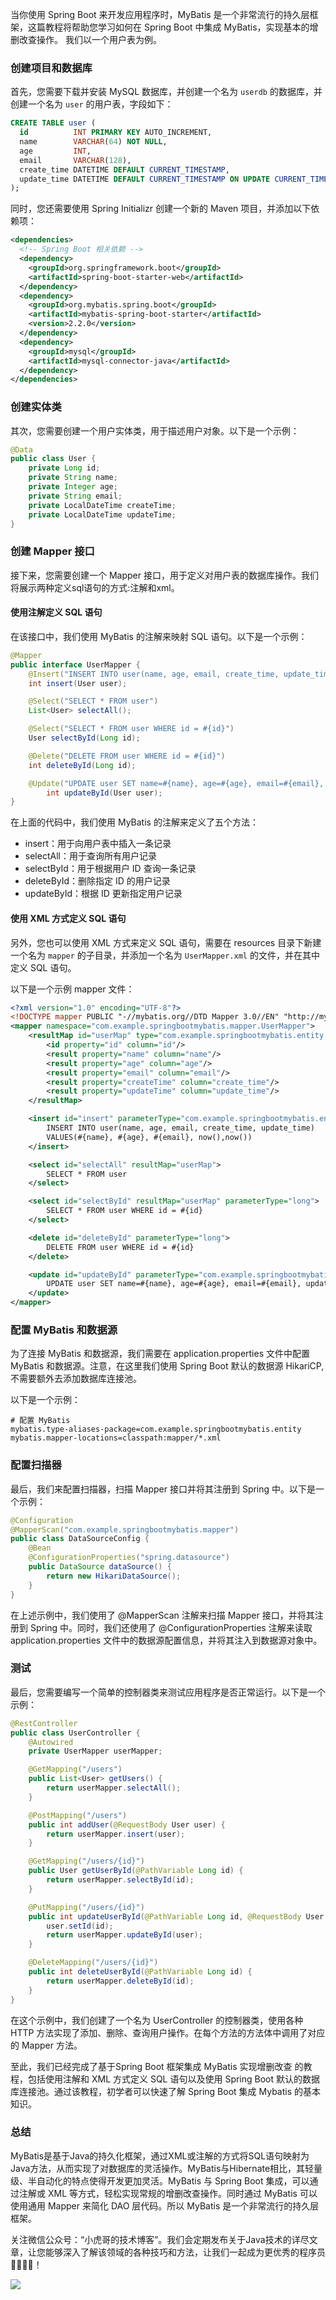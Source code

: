 当你使用 Spring Boot 来开发应用程序时，MyBatis 是一个非常流行的持久层框架，这篇教程将帮助您学习如何在 Spring Boot 中集成 MyBatis，实现基本的增删改查操作。 我们以一个用户表为例。

### 创建项目和数据库

首先，您需要下载并安装 MySQL 数据库，并创建一个名为 `userdb` 的数据库，并创建一个名为 `user` 的用户表，字段如下：

```sql
CREATE TABLE user (
  id          INT PRIMARY KEY AUTO_INCREMENT,
  name        VARCHAR(64) NOT NULL,
  age         INT,
  email       VARCHAR(128),
  create_time DATETIME DEFAULT CURRENT_TIMESTAMP,
  update_time DATETIME DEFAULT CURRENT_TIMESTAMP ON UPDATE CURRENT_TIMESTAMP
);
```

同时，您还需要使用 Spring Initializr 创建一个新的 Maven 项目，并添加以下依赖项：

```xml
<dependencies>
  <!-- Spring Boot 相关依赖 -->
  <dependency>
    <groupId>org.springframework.boot</groupId>
    <artifactId>spring-boot-starter-web</artifactId>
  </dependency>
  <dependency>
    <groupId>org.mybatis.spring.boot</groupId>
    <artifactId>mybatis-spring-boot-starter</artifactId>
    <version>2.2.0</version>
  </dependency>
  <dependency>
    <groupId>mysql</groupId>
    <artifactId>mysql-connector-java</artifactId>
  </dependency>
</dependencies>
```

### 创建实体类

其次，您需要创建一个用户实体类，用于描述用户对象。以下是一个示例：

```java
@Data
public class User {
    private Long id;
    private String name;
    private Integer age;
    private String email;
    private LocalDateTime createTime;
    private LocalDateTime updateTime;
}
```

### 创建 Mapper 接口

接下来，您需要创建一个 Mapper 接口，用于定义对用户表的数据库操作。我们将展示两种定义sql语句的方式:注解和xml。

#### 使用注解定义 SQL 语句

在该接口中，我们使用 MyBatis 的注解来映射 SQL 语句。以下是一个示例：

```java
@Mapper
public interface UserMapper {
    @Insert("INSERT INTO user(name, age, email, create_time, update_time) VALUES(#{name}, #{age}, #{email}, now(),now())")
    int insert(User user);

    @Select("SELECT * FROM user")
    List<User> selectAll();

    @Select("SELECT * FROM user WHERE id = #{id}")
    User selectById(Long id);

    @Delete("DELETE FROM user WHERE id = #{id}")
    int deleteById(Long id);

    @Update("UPDATE user SET name=#{name}, age=#{age}, email=#{email}, update_time=now() WHERE id = #{id}")
        int updateById(User user);
}
```

在上面的代码中，我们使用 MyBatis 的注解来定义了五个方法：

- insert：用于向用户表中插入一条记录
- selectAll：用于查询所有用户记录
- selectById：用于根据用户 ID 查询一条记录
- deleteById：删除指定 ID 的用户记录
- updateById：根据 ID 更新指定用户记录

#### 使用 XML 方式定义 SQL 语句

另外，您也可以使用 XML 方式来定义 SQL 语句，需要在 resources 目录下新建一个名为 `mapper` 的子目录，并添加一个名为 `UserMapper.xml` 的文件，并在其中定义 SQL 语句。

以下是一个示例 mapper 文件：

```xml
<?xml version="1.0" encoding="UTF-8"?>
<!DOCTYPE mapper PUBLIC "-//mybatis.org//DTD Mapper 3.0//EN" "http://mybatis.org/dtd/mybatis-3-mapper.dtd">
<mapper namespace="com.example.springbootmybatis.mapper.UserMapper">
    <resultMap id="userMap" type="com.example.springbootmybatis.entity.User">
        <id property="id" column="id"/>
        <result property="name" column="name"/>
        <result property="age" column="age"/>
        <result property="email" column="email"/>
        <result property="createTime" column="create_time"/>
        <result property="updateTime" column="update_time"/>
    </resultMap>

    <insert id="insert" parameterType="com.example.springbootmybatis.entity.User">
        INSERT INTO user(name, age, email, create_time, update_time)
        VALUES(#{name}, #{age}, #{email}, now(),now())
    </insert>

    <select id="selectAll" resultMap="userMap">
        SELECT * FROM user
    </select>

    <select id="selectById" resultMap="userMap" parameterType="long">
        SELECT * FROM user WHERE id = #{id}
    </select>

    <delete id="deleteById" parameterType="long">
        DELETE FROM user WHERE id = #{id}
    </delete>

    <update id="updateById" parameterType="com.example.springbootmybatis.entity.User">
        UPDATE user SET name=#{name}, age=#{age}, email=#{email}, update_time=now() WHERE id = #{id}
    </update>
</mapper>
```

### 配置 MyBatis 和数据源

为了连接 MyBatis 和数据源，我们需要在 application.properties 文件中配置 MyBatis 和数据源。注意，在这里我们使用 Spring Boot 默认的数据源 HikariCP, 不需要额外去添加数据库连接池。

以下是一个示例：

```properties
# 配置 MyBatis
mybatis.type-aliases-package=com.example.springbootmybatis.entity
mybatis.mapper-locations=classpath:mapper/*.xml
```

### 配置扫描器

最后，我们来配置扫描器，扫描 Mapper 接口并将其注册到 Spring 中。以下是一个示例：

```java
@Configuration
@MapperScan("com.example.springbootmybatis.mapper")
public class DataSourceConfig {
    @Bean
    @ConfigurationProperties("spring.datasource")
    public DataSource dataSource() {
        return new HikariDataSource();
    }
}
```

在上述示例中，我们使用了 @MapperScan 注解来扫描 Mapper 接口，并将其注册到 Spring 中。同时，我们还使用了 @ConfigurationProperties 注解来读取 application.properties 文件中的数据源配置信息，并将其注入到数据源对象中。

### 测试

最后，您需要编写一个简单的控制器类来测试应用程序是否正常运行。以下是一个示例：

```java
@RestController
public class UserController {
    @Autowired
    private UserMapper userMapper;

    @GetMapping("/users")
    public List<User> getUsers() {
        return userMapper.selectAll();
    }

    @PostMapping("/users")
    public int addUser(@RequestBody User user) {
        return userMapper.insert(user);
    }

    @GetMapping("/users/{id}")
    public User getUserById(@PathVariable Long id) {
        return userMapper.selectById(id);
    }

    @PutMapping("/users/{id}")
    public int updateUserById(@PathVariable Long id, @RequestBody User user) {
        user.setId(id);
        return userMapper.updateById(user);
    }

    @DeleteMapping("/users/{id}")
    public int deleteUserById(@PathVariable Long id) {
        return userMapper.deleteById(id);
    }
}
```

在这个示例中，我们创建了一个名为 UserController 的控制器类，使用各种 HTTP 方法实现了添加、删除、查询用户操作。在每个方法的方法体中调用了对应的 Mapper 方法。

至此，我们已经完成了基于Spring Boot 框架集成 MyBatis 实现增删改查 的教程，包括使用注解和 XML 方式定义 SQL 语句以及使用 Spring Boot 默认的数据库连接池。通过该教程，初学者可以快速了解 Spring Boot 集成 Mybatis 的基本知识。

### 总结

MyBatis是基于Java的持久化框架，通过XML或注解的方式将SQL语句映射为Java方法，从而实现了对数据库的灵活操作。MyBatis与Hibernate相比，其轻量级、半自动化的特点使得开发更加灵活。MyBatis 与 Spring Boot 集成，可以通过注解或 XML 等方式，轻松实现常规的增删改查操作。同时通过 MyBatis 可以使用通用 Mapper 来简化 DAO 层代码。所以 MyBatis 是一个非常流行的持久层框架。

关注微信公众号：“小虎哥的技术博客”。我们会定期发布关于Java技术的详尽文章，让您能够深入了解该领域的各种技巧和方法，让我们一起成为更优秀的程序员👩‍💻👨‍💻！

![](/images/Common/wx.png)